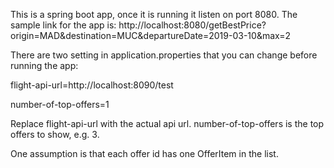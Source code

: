 This is a spring boot app, once it is running it listen on port 8080. The sample link for the app is:
http://localhost:8080/getBestPrice?origin=MAD&destination=MUC&departureDate=2019-03-10&max=2

There are two setting in application.properties that you can change before running the app:

flight-api-url=http://localhost:8090/test

number-of-top-offers=1

Replace flight-api-url with the actual api url. number-of-top-offers is the top offers to show, e.g. 3.

One assumption is that each offer id has one OfferItem in the list.
